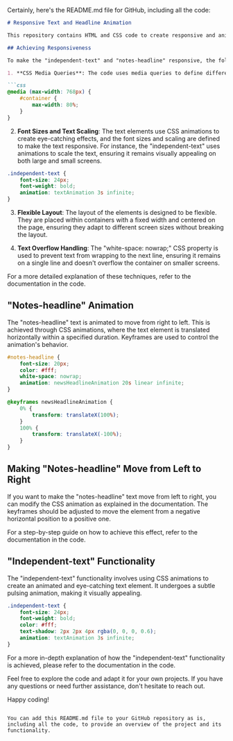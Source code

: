 Certainly, here's the README.md file for GitHub, including all the code:

```markdown
# Responsive Text and Headline Animation

This repository contains HTML and CSS code to create responsive and animated text elements, including an "independent-text" and a "notes-headline." The code demonstrates how to achieve responsiveness and create dynamic animations for these elements.

## Achieving Responsiveness

To make the "independent-text" and "notes-headline" responsive, the following techniques are employed:

1. **CSS Media Queries**: The code uses media queries to define different styles for different screen widths. This ensures that the text elements adapt and look good on various screen sizes. An example media query is provided for screens with a maximum width of 768px.

```css
@media (max-width: 768px) {
    #container {
        max-width: 80%;
    }
}
```

2. **Font Sizes and Text Scaling**: The text elements use CSS animations to create eye-catching effects, and the font sizes and scaling are defined to make the text responsive. For instance, the "independent-text" uses animations to scale the text, ensuring it remains visually appealing on both large and small screens.

```css
.independent-text {
    font-size: 24px;
    font-weight: bold;
    animation: textAnimation 3s infinite;
}
```

3. **Flexible Layout**: The layout of the elements is designed to be flexible. They are placed within containers with a fixed width and centered on the page, ensuring they adapt to different screen sizes without breaking the layout.

4. **Text Overflow Handling**: The "white-space: nowrap;" CSS property is used to prevent text from wrapping to the next line, ensuring it remains on a single line and doesn't overflow the container on smaller screens.

For a more detailed explanation of these techniques, refer to the documentation in the code.

## "Notes-headline" Animation

The "notes-headline" text is animated to move from right to left. This is achieved through CSS animations, where the text element is translated horizontally within a specified duration. Keyframes are used to control the animation's behavior.

```css
#notes-headline {
    font-size: 20px;
    color: #fff;
    white-space: nowrap;
    animation: newsHeadlineAnimation 20s linear infinite;
}

@keyframes newsHeadlineAnimation {
    0% {
        transform: translateX(100%);
    }
    100% {
        transform: translateX(-100%);
    }
}
```

## Making "Notes-headline" Move from Left to Right

If you want to make the "notes-headline" text move from left to right, you can modify the CSS animation as explained in the documentation. The keyframes should be adjusted to move the element from a negative horizontal position to a positive one.

For a step-by-step guide on how to achieve this effect, refer to the documentation in the code.

## "Independent-text" Functionality

The "independent-text" functionality involves using CSS animations to create an animated and eye-catching text element. It undergoes a subtle pulsing animation, making it visually appealing.

```css
.independent-text {
    font-size: 24px;
    font-weight: bold;
    color: #fff;
    text-shadow: 2px 2px 4px rgba(0, 0, 0, 0.6);
    animation: textAnimation 3s infinite;
}
```

For a more in-depth explanation of how the "independent-text" functionality is achieved, please refer to the documentation in the code.

Feel free to explore the code and adapt it for your own projects. If you have any questions or need further assistance, don't hesitate to reach out.

Happy coding!
```

You can add this README.md file to your GitHub repository as is, including all the code, to provide an overview of the project and its functionality.